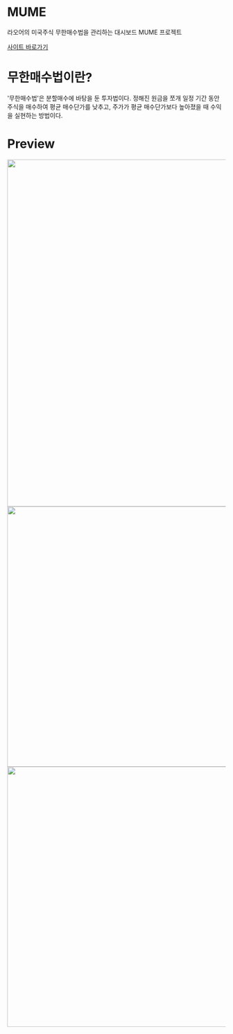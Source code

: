 # MUME
라오어의 미국주식 무한매수법을 관리하는 대시보드 MUME 프로젝트

[사이트 바로가기](https://mume.ocko.co.kr/)

# 무한매수법이란?
'무한매수법'은 분할매수에 바탕을 둔 투자법이다. 정해진 원금을 쪼개 일정 기간 동안 주식을 매수하여 평균 매수단가를 낮추고, 주가가 평균 매수단가보다 높아졌을 때 수익을 실현하는 방법이다.

# Preview
<img src="https://user-images.githubusercontent.com/43598948/226938783-30335e37-8cae-4cb2-a941-e051717b6098.png" width="600" height="800"/>
<img src="https://user-images.githubusercontent.com/43598948/226937541-739a27b8-821d-406c-9e24-c0a59f4b0922.PNG" width="600" height="600"/>
<img src="https://user-images.githubusercontent.com/43598948/226937712-f86116e1-36dd-4ff7-8927-688dc625153e.PNG" width="600" height="600"/>
